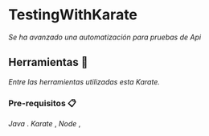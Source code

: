 # TestingWithKarate

_Se ha avanzado una automatización para pruebas de Api_

## Herramientas 🚀

_Entre las herramientas utilizadas esta Karate._

### Pre-requisitos 📋
_Java_ .
_Karate_ ,
_Node_ ,

